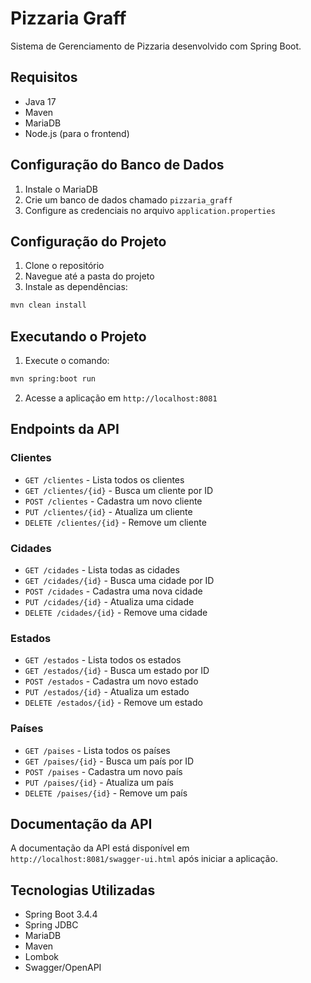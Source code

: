 # Pizzaria Graff

Sistema de Gerenciamento de Pizzaria desenvolvido com Spring Boot.

## Requisitos

- Java 17
- Maven
- MariaDB
- Node.js (para o frontend)

## Configuração do Banco de Dados

1. Instale o MariaDB
2. Crie um banco de dados chamado `pizzaria_graff`
3. Configure as credenciais no arquivo `application.properties`

## Configuração do Projeto

1. Clone o repositório
2. Navegue até a pasta do projeto
3. Instale as dependências:
```bash
mvn clean install
```

## Executando o Projeto

1. Execute o comando:
```bash
mvn spring:boot run
```

2. Acesse a aplicação em `http://localhost:8081`

## Endpoints da API

### Clientes

- `GET /clientes` - Lista todos os clientes
- `GET /clientes/{id}` - Busca um cliente por ID
- `POST /clientes` - Cadastra um novo cliente
- `PUT /clientes/{id}` - Atualiza um cliente
- `DELETE /clientes/{id}` - Remove um cliente

### Cidades

- `GET /cidades` - Lista todas as cidades
- `GET /cidades/{id}` - Busca uma cidade por ID
- `POST /cidades` - Cadastra uma nova cidade
- `PUT /cidades/{id}` - Atualiza uma cidade
- `DELETE /cidades/{id}` - Remove uma cidade

### Estados

- `GET /estados` - Lista todos os estados
- `GET /estados/{id}` - Busca um estado por ID
- `POST /estados` - Cadastra um novo estado
- `PUT /estados/{id}` - Atualiza um estado
- `DELETE /estados/{id}` - Remove um estado

### Países

- `GET /paises` - Lista todos os países
- `GET /paises/{id}` - Busca um país por ID
- `POST /paises` - Cadastra um novo país
- `PUT /paises/{id}` - Atualiza um país
- `DELETE /paises/{id}` - Remove um país

## Documentação da API

A documentação da API está disponível em `http://localhost:8081/swagger-ui.html` após iniciar a aplicação.

## Tecnologias Utilizadas

- Spring Boot 3.4.4
- Spring JDBC
- MariaDB
- Maven
- Lombok
- Swagger/OpenAPI 